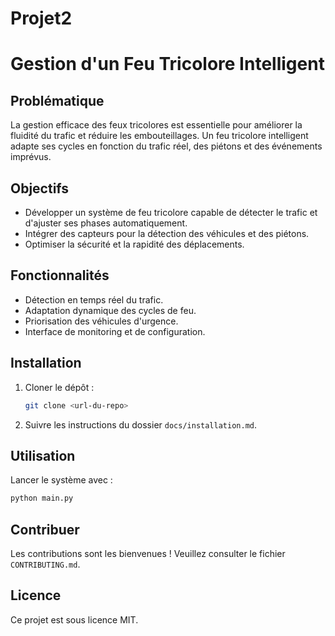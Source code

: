 # Projet2

# Gestion d'un Feu Tricolore Intelligent

## Problématique

La gestion efficace des feux tricolores est essentielle pour améliorer la fluidité du trafic et réduire les embouteillages. Un feu tricolore intelligent adapte ses cycles en fonction du trafic réel, des piétons et des événements imprévus.

## Objectifs

- Développer un système de feu tricolore capable de détecter le trafic et d'ajuster ses phases automatiquement.
- Intégrer des capteurs pour la détection des véhicules et des piétons.
- Optimiser la sécurité et la rapidité des déplacements.

## Fonctionnalités

- Détection en temps réel du trafic.
- Adaptation dynamique des cycles de feu.
- Priorisation des véhicules d'urgence.
- Interface de monitoring et de configuration.

## Installation

1. Cloner le dépôt :
    ```bash
    git clone <url-du-repo>
    ```
2. Suivre les instructions du dossier `docs/installation.md`.

## Utilisation

Lancer le système avec :
```bash
python main.py
```

## Contribuer

Les contributions sont les bienvenues ! Veuillez consulter le fichier `CONTRIBUTING.md`.

## Licence

Ce projet est sous licence MIT.